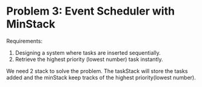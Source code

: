 # Problem 3: Event Scheduler with MinStack
Requirements:
1. Designing a system where tasks are inserted sequentially.
2. Retrieve the highest priority (lowest number) task instantly.

We need 2 stack to solve the problem. The taskStack will store the tasks added and the minStack keep tracks of the highest priority(lowest number).